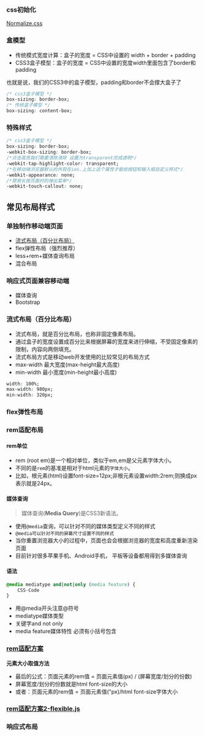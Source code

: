### css初始化

[Normalize.css](http://necolas.github.io/normalize.css/)

### 盒模型

- 传统模式宽度计算：盒子的宽度 = CSS中设置的 width + border + padding
- CSS3盒子模型：盒子的宽度 = CSS中设置的宽度width里面包含了border和padding

也就是说，我们的CSS3中的盒子模型，padding和border不会撑大盒子了

```css
/* css3盒子模型 */
box-sizing: border-box;
/* 传统盒子模型 */
box-sizing: content-box;
```

### 特殊样式

```css
/* css3盒子模型 */
box-sizing: border-box;
-webkit-box-sizing: border-box;
/*点击高亮我们需要清除清除 设置为transparent完成透明*/
-webkit-tap-highlight-color: transparent;
/*在移动端浏览器默认的外观在ios.上加上这个属性才能给按钮和输入框自定义样式*/
-webkit-appearance: none;
/*禁用长按页面时的弹出菜单*/
-webkit-touch-callout: none;
```

## 常见布局样式

### 单独制作移动端页面

- [流式布局（百分比布局）](移动端布局/JDH5/index.html)
- flex弹性布局（强烈推荐）
- less+rem+媒体查询布局
- 混合布局

### 响应式页面兼容移动端

- 媒体查询
- Bootstrap

### 流式布局（百分比布局）

- 流式布局，就是百分比布局，也称非固定像素布局。
- 通过盒子的宽度设置成百分比来根据屏幕的宽度来进行伸缩，不受固定像素的限制，内容向两侧填充。
- 流式布局方式是移动web开发使用的比较常见的布局方式
- max-width 最大宽度(max-height最大高度)
- min-width 最小宽度(min-height最小高度)

```css
width: 100%;
max-width: 980px;
min-width: 320px;
```

### flex弹性布局

### rem适配布局

#### rem单位

- rem (root em)是一个相对单位，类似于em,em是父元素字体大小。
- 不同的是`rem`的基准是相对于html元素的`字体大小`。
- 比如，根元素(html)设置font-size=12px;非根元素设置width:2rem;则换成px表示就是24px。

#### 媒体查询

> 媒体查询(**Media Query**)是CSS3新语法。

- 使用`@media`查询，可以针对不同的媒体类型定义不同的样式
- `@media可以针对不同的屏幕尺寸设置不同的样式`
- 当你重置浏览器大小的过程中，页面也会会根据浏览器的宽度和高度重新渲染页面
- 目前针对很多苹果手机、Android手机， 平板等设备都用得到多媒体查询

#### 语法
```css
@media mediatype and|not|only (media feature) {
    CSS-Code
}
```
- 用@media开头注意@符号
- mediatype媒体类型
- 关键字and not only
- media feature媒体特性 必须有小括号包含

### [rem适配方案](rem布局/suningH5/index.html)

**元素大小取值方法**

- 最后的公式：页面元素的rem值 = 页面元素值(px) / (屏幕宽度/划分的份数)
- 屏幕宽度/划分的份数就是html font-size的大小
- 或者：页面元素的rem值 = 页面元素值("px)/html font-size字体大小

### [rem适配方案2-flexible.js](rem布局/suningflexible/index.html)

### 响应式布局
